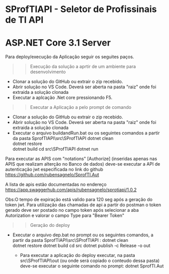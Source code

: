 # SProfTIAPI - Seletor de Profissinais de TI API
# ASP.NET Core 3.1 Server

Para deploy/execução da Aplicação seguir os seguites paços.

>> Execução da solução a aprtir de um ambiente para desenvolvimento
- Clonar a solução do GitHub ou extrair o zip recebido.
- Abrir solução no VS Code. Deverá ser aberta na pasta "raiz" onde foi extraida a solução clonada
- Executar a aplcação .Net core pressionando F5.

>> Executar a Aplicação a pelo prompt de comando
- Clonar a solução do GitHub ou extrair o zip recebido.
- Abrir solução no VS Code. Deverá ser aberta na pasta "raiz" onde foi extraida a solução clonada
- Executar o arquivo buildandRun.bat ou os seguintes comandos a partir da pasta SprofTIAPI\src\SProfTIAPI
dotnet clean  
dotnet restore  
dotnet build 
cd src\SProfTIAPI
dotnet run

Para executar as APIS com "notations" [Authorize] (inseridas apenas nas APIS que realizam alterção no Banco de dados) deve-se executar a API de autenticação jwt especificada no link do github https://github.com/rubensagnelo/SprofTI.Aut 

A lista de apis estão documentadas no endereço https://app.swaggerhub.com/apis/rubensagnelo/sprotiapi/1.0.2

Obs:O tempo de expiração está valido para 120 seg após a geração do token jwt. 
Para utilização das chamadas de api a partir do postman o token gerado deve ser postado no campo token após selecionar a aba Autorization e valorar o campo Type para "Bearer Token"

>> Geração do deploy
- Executar o arquivo dep.bat no prompt ou os seguintes comandos, a partir da pasta SprofTIAPI\src\SProfTIAPI :
    dotnet clean  
    dotnet restore 
    dotnet build 
    cd src
    dotnet publish -c Release -o out

    - Para executar a aplicação do deploy executar, na pasta src\SProfTIAPI\out (ou onde será copiado o conteudo dessa pasta) deve-se executar o seguinte comando no prompt: 
    dotnet SprofTI.Aut

